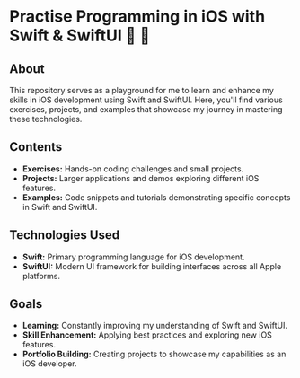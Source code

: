# Practise Programming in iOS with Swift & SwiftUI 🚀 🍏 

## About
This repository serves as a playground for me to learn and enhance my skills in iOS development using Swift and SwiftUI. Here, you'll find various exercises, projects, and examples that showcase my journey in mastering these technologies.

## Contents
- **Exercises:** Hands-on coding challenges and small projects.
- **Projects:** Larger applications and demos exploring different iOS features.
- **Examples:** Code snippets and tutorials demonstrating specific concepts in Swift and SwiftUI.

## Technologies Used
- **Swift:** Primary programming language for iOS development.
- **SwiftUI:** Modern UI framework for building interfaces across all Apple platforms.

## Goals
- **Learning:** Constantly improving my understanding of Swift and SwiftUI.
- **Skill Enhancement:** Applying best practices and exploring new iOS features.
- **Portfolio Building:** Creating projects to showcase my capabilities as an iOS developer.
